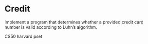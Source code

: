 # Credit

Implement a program that determines whether a provided credit card number is valid according to Luhn’s algorithm.

CS50 harvard pset
